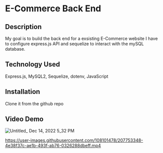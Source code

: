 # E-Commerce Back End



## Description

My goal is to build the back end for a exsisting E-Commerce website I have to configure express.js API and sequelize to interact with the mySQL database.

## Technology Used

Express.js,
MySQL2,
Sequelize,
dotenv,
JavaScript

## Installation

Clone it from the github repo

## Video Demo

![Untitled_ Dec 14, 2022 5_32 PM](https://user-images.githubusercontent.com/108101478/207752266-afb17de1-b332-42bc-8584-e9fd33c40bdb.gif)


https://user-images.githubusercontent.com/108101478/207753348-4e38f37c-ae1b-493f-ab76-0326288dbeff.mp4

